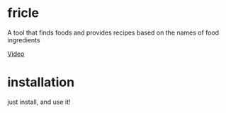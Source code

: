 # fricle

A tool that finds foods and provides recipes based on the names of food ingredients

[Video](https://github.com/aeirst/fricle/assets/161127101/4779170c-eb92-4b5d-9831-4d13618a1242)

# installation
just install, and use it!
